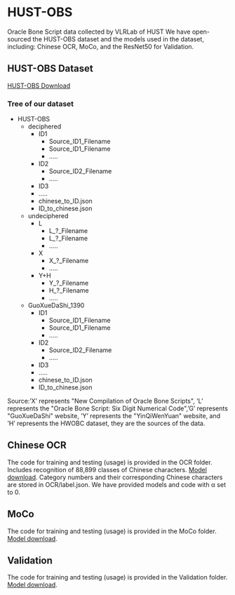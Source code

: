# HUST-OBS
Oracle Bone Script data collected by VLRLab of HUST
We have open-sourced the HUST-OBS dataset and the models used in the dataset, including: Chinese OCR, MoCo, and the ResNet50 for Validation.
## HUST-OBS Dataset
[HUST-OBS Download](https://figshare.com/s/e76dbc577334f2d61338)
### Tree of our dataset
- HUST-OBS
  - deciphered
    - ID1
      - Source_ID1_Filename
      - Source_ID1_Filename
      - .....
    - ID2
      - Source_ID2_Filename
      - .....
    - ID3
    - ..... 
    - chinese_to_ID.json
    - ID_to_chinese.json
  - undeciphered
    - L
      - L_?_Filename
      - L_?_Filename
      - .....
    - X
      - X_?_Filename
      - .....
    - Y+H
      - Y_?_Filename
      - H_?_Filename
      - .....
  - GuoXueDaShi_1390
    - ID1
      - Source_ID1_Filename
      - Source_ID1_Filename
      - .....
    - ID2
      - Source_ID2_Filename
      - .....
    - ID3
    - ..... 
    - chinese_to_ID.json
    - ID_to_chinese.json

Source:’X’ represents "New Compilation of Oracle Bone Scripts", ’L’ represents the "Oracle Bone Script: Six Digit Numerical Code",’G’ represents "GuoXueDaShi" website, ’Y’ represents the "YinQiWenYuan" website, and ’H’ represents the HWOBC dataset, they are the sources of the data.
## Chinese OCR
The code for training and testing (usage) is provided in the OCR folder. Includes recognition of 88,899 classes of Chinese characters. [Model download](https://figshare.com/s/7ec755b4ba77c6994ed2). Category numbers and their corresponding Chinese characters are stored in OCR/label.json. We have provided models and code with α set to 0.
## MoCo
The code for training and testing (usage) is provided in the MoCo folder. [Model download](https://figshare.com/s/30c206b1d1f1870ae76f).
## Validation
The code for training and testing (usage) is provided in the Validation folder. [Model download](https://figshare.com/s/f16a16892cb0ee7a710b).